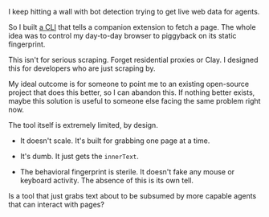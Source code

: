 I keep hitting a wall with bot detection trying to get live web data for agents.

So I built [a CLI](https://github.com/8ta4/see) that tells a companion extension to fetch a page. The whole idea was to control my day-to-day browser to piggyback on its static fingerprint.

This isn't for serious scraping. Forget residential proxies or Clay. I designed this for developers who are just scraping by.

My ideal outcome is for someone to point me to an existing open-source project that does this better, so I can abandon this. If nothing better exists, maybe this solution is useful to someone else facing the same problem right now.

The tool itself is extremely limited, by design.

- It doesn't scale. It's built for grabbing one page at a time.

- It's dumb. It just gets the `innerText`.

- The behavioral fingerprint is sterile. It doesn't fake any mouse or keyboard activity. The absence of this is its own tell.

Is a tool that just grabs text about to be subsumed by more capable agents that can interact with pages?
